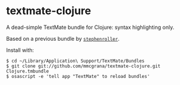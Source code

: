 # textmate-clojure

A dead-simple TextMate bundle for Clojure: syntax highlighting only.

Based on a previous bundle by [`stephenroller`](github.com/stephenroller/clojure-tmbundle).

Install with:

    $ cd ~/Library/Application\ Support/TextMate/Bundles
    $ git clone git://github.com/mmcgrana/textmate-clojure.git Clojure.tmbundle
    $ osascript -e 'tell app "TextMate" to reload bundles'
